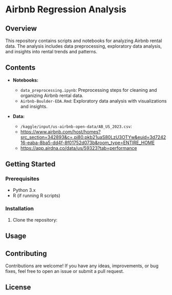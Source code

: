 # Airbnb Regression Analysis

## Overview

This repository contains scripts and notebooks for analyzing Airbnb rental data. The analysis includes data preprocessing, exploratory data analysis, and insights into rental trends and patterns.

## Contents

- **Notebooks:**
  - `data_preprocessing.ipynb`: Preprocessing steps for cleaning and organizing Airbnb rental data.
  - `Airbnb-Boulder-EDA.Rmd`: Exploratory data analysis with visualizations and insights.

- **Data:**
  - `/kaggle/input/us-airbnb-open-data/AB_US_2023.csv`:
  - https://www.airbnb.com/host/homes?src_section=342893&c=.pi80.pkb21uaS80LzU3OTYw&euid=3d724216-eaba-8ba5-dd4f-8f01752d073b&room_type=ENTIRE_HOME
  - https://app.airdna.co/data/us/59323?tab=performance

## Getting Started


### Prerequisites

- Python 3.x
- R (if running R scripts)

### Installation

1. Clone the repository:

## Usage

## Contributing

Contributions are welcome! If you have any ideas, improvements, or bug fixes, feel free to open an issue or submit a pull request.

## License

